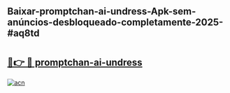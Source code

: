 ## Baixar-promptchan-ai-undress-Apk-sem-anúncios-desbloqueado-completamente-2025-#aq8td

# <h2><a href="https://ainizakaria.my?title=promptchan-ai-undress&ref=20M">🔗👉 🔴 promptchan-ai-undress</a></h2>

[![acn](https://github.com/user-attachments/assets/0f9c940e-d8b0-45ae-aac7-cd30a18b3e1c)](https://ainizakaria.my?title=promptchan-ai-undress&ref=20M)

